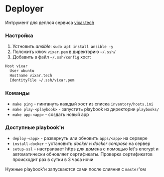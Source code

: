 # Deployer

Интрумент для деплоя сервиса [vixar.tech](https://vixar.tech)

### Настройка

1. Устновить _ansible_: `sudo apt install ansible -y`
2. Положить ключ `vixar.pem` в директорию `~/.ssh/`
3. Добавить в файл `~/.ssh/config` хост:
```sh
Host vixar
  User ubuntu
  Hostname vixar.tech
  IdentityFile ~/.ssh/vixar.pem
```

### Команды

- `make ping` - пингануть каждый хост из списка `inventory/hosts.ini`
- `make play-<playbook>` - запустить playbook из директории `playbooks/`
- `make app-<app>` - создать новый app

### Доступные playbook'и

- `deploy-<app>` - развернуть или обновить `apps/<app>` на сервере
- `install-docker` - установить _docker_ и _docker compose_ на сервер
- `setup-ssl` - настраивает https для домена с помощью let's encrypt и автоматически обновляет сертификаты. Проверка сертификатов происходит раз в сутки в 3 часа ночи 

Нужные playbook'и запускаются сами после слияния с `master`'ом
